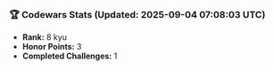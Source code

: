 ### 🏆 Codewars Stats (Updated: 2025-09-04 07:08:03 UTC)

- **Rank:** 8 kyu
- **Honor Points:** 3
- **Completed Challenges:** 1
